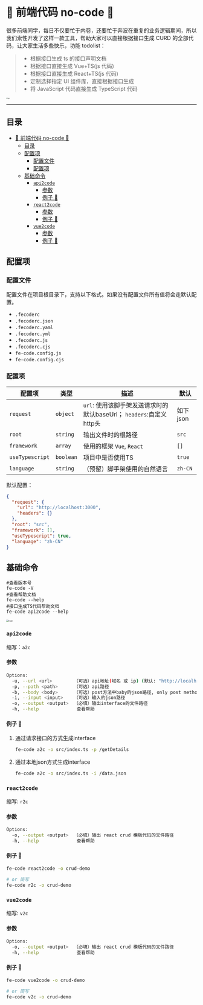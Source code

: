 # 🤖 前端代码 no-code 🌈

很多前端同学，每日不仅要忙于内卷，还要忙于奔波在重复的业务逻辑期间，所以我们索性开发了这样一款工具，帮助大家可以直接根据接口生成 CURD 的全部代码，让大家生活多些快乐，功能 todolist：

> - 根据接口生成 ts 的接口声明文档
> - 根据接口直接生成 Vue+TS(js 代码)
> - 根据接口直接生成 React+TS(js 代码)
> - 定制选择指定 UI 组件库，直接根据接口生成
> - 将 JavaScript 代码直接生成 TypeScript 代码

<img src="./assets/logo.png" alt="logo" style="zoom:20%;" />

---



## 目录

- [🤖 前端代码 no-code 🌈](#-前端代码-no-code-)
  - [目录](#目录)
  - [配置项](#配置项)
    - [配置文件](#配置文件)
    - [配置项](#配置项-1)
  - [基础命令](#基础命令)
    - [`api2code`](#api2code)
      - [参数](#参数)
      - [例子 🌰](#例子-)
    - [`react2code`](#react2code)
      - [参数](#参数-1)
      - [例子 🌰](#例子--1)
    - [`vue2code`](#vue2code)
      - [参数](#参数-2)
      - [例子 🌰](#例子--2)



## 配置项

### 配置文件

配置文件在项目根目录下，支持以下格式。如果没有配置文件所有值将会走默认配置。

-  `.fecoderc`
- `.fecoderc.json`
- `.fecoderc.yaml`
- `.fecoderc.yml`
- `.fecoderc.js`
- `.fecoderc.cjs`
- `fe-code.config.js`
- `fe-code.config.cjs`



### 配置项

| 配置项          | 类型      | 描述                                                                | 默认     |
|-----------------|-----------|---------------------------------------------------------------------|----------|
| `request`       | `object`  | `url`: 使用该脚手架发送请求时的默认baseUrl； `headers`:自定义http头 | 如下json |
| `root`          | `string`  | 输出文件时的根路径                                                  | `src`    |
| `framework`     | `array`   | 使用的框架 `Vue`, `React`                                           | `[]`     |
| `useTypescript` | `boolean` | 项目中是否使用TS                                                    | `true`   |
| `language`      | `string`  | （预留）脚手架使用的自然语言                                        | `zh-CN`  |

默认配置：

```json
{
  "request": {
    "url": "http://localhost:3000",
    "headers": {}
  },
  "root": "src",
  "framework": [],
  "useTypescript": true,
  "language": "zh-CN"
}
```



## 基础命令

```shell
#查看版本号
fe-code -V
#查看帮助文档
fe-code --help
#接口生成TS代码帮助文档
fe-code api2code --help
```

<img src="./assets/hello.png" alt="logo" style="zoom:38%;" />



### `api2code`

缩写：`a2c`

#### 参数

```bash
Options:
  -u, --url <url>        （可选）api地址(域名 或 ip) (默认: "http://localhost:3000")
  -p, --path <path>      （可选）api路径
  -b, --body <body>      （可选）post方法中baby的json路径, only post method.
  -i, --input <input>    （可选）输入的json路径
  -o, --output <output>  （必填）输出interface的文件路径
  -h, --help              查看帮助
```



#### 例子 🌰

1. 通过请求接口的方式生成interface

   ```bash
   fe-code a2c -o src/index.ts -p /getDetails
   ```

2. 通过本地json方式生成interface

   ```bash
   fe-code a2c -o src/index.ts -i /data.json
   ```

### `react2code`

缩写: `r2c`

#### 参数
```bash
Options:
  -o, --output <output>  （必填）输出 react crud 模板代码的文件路径
  -h, --help              查看帮助
```

#### 例子 🌰
```bash
fe-code react2code -o crud-demo

# or 简写
fe-code r2c -o crud-demo
```


### `vue2code`

缩写: `v2c`

#### 参数
```bash
Options:
  -o, --output <output>  （必填）输出 react crud 模板代码的文件路径
  -h, --help              查看帮助
```

#### 例子 🌰
```bash
fe-code vue2code -o crud-demo

# or 简写
fe-code v2c -o crud-demo
```